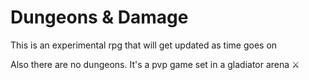 # Dungeons & Damage
This is an experimental rpg that will get updated as time goes on
<p>Also there are no dungeons. It's a pvp game set in a gladiator arena
⚔️
